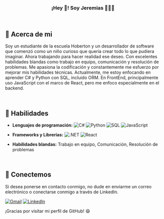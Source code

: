 <p align="center">
   <h3 align="center">¡Hey 👋! Soy Jeremias 👨🏻‍💻</h3>
</p>

<br>

## 👤 Acerca de mi

Soy un estudiante de la escuela Hoberton y un desarrollador de software que comenzó como un niño curioso que quería crear todo lo que pudiera imaginar. Ahora trabajando para hacer realidad ese deseo. Con excelentes habilidades blandas como trabajo en equipo, comunicación y resolución de problemas. Me apasiona la codificación y constantemente me esfuerzo por mejorar mis habilidades técnicas. Actualmente, me estoy enfocando en aprender C# y Python con SQL, incluido ORM. En FrontEnd, principalmente uso JavaScript con el marco de React, pero me enfoco especialmente en el backend.

<br>

## 🌟 Habilidades

- **Lenguajes de programación:** 
  ![C#](https://img.shields.io/badge/-C%23-239120?style=flat-square&logo=c-sharp&logoColor=white)
  ![Python](https://img.shields.io/badge/-Python-3776AB?style=flat-square&logo=python&logoColor=white)
  ![SQL](https://img.shields.io/badge/-SQL-4479A1?style=flat-square&logo=Microsoft-SQL-Server&logoColor=white)
  ![JavaScript](https://img.shields.io/badge/-JavaScript-F7DF1E?style=flat-square&logo=javascript&logoColor=black)
  
- **Frameworks y Librerías:** 
  ![.NET](https://img.shields.io/badge/-.NET-512BD4?style=flat-square&logo=.net&logoColor=white)
  ![React](https://img.shields.io/badge/-React-61DAFB?style=flat-square&logo=react&logoColor=black)
  
- **Habilidades blandas:** Trabajo en equipo, Comunicación, Resolución de problemas

<br>

## 💬 Conectemos

Si desea ponerse en contacto conmigo, no dude en enviarme un correo electrónico o conectarse conmigo a través de LinkedIn.

[![Gmail](https://img.shields.io/badge/-Gmail-D14836?style=flat-square&logo=gmail&logoColor=white)](mailto:youremail@gmail.com)
[![LinkedIn](https://img.shields.io/badge/-LinkedIn-0077B5?style=flat-square&logo=linkedin&logoColor=white&link=https://www.linkedin.com/in/yourusername/)](https://www.linkedin.com/in/yourusername/)

¡Gracias por visitar mi perfil de GitHub! 😄
